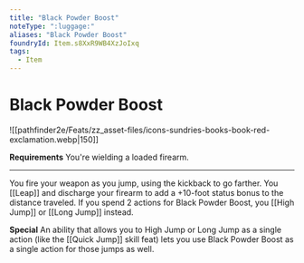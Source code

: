 ```yaml
---
title: "Black Powder Boost"
noteType: ":luggage:"
aliases: "Black Powder Boost"
foundryId: Item.s8XxR9WB4XzJoIxq
tags:
  - Item
---
```


# Black Powder Boost
![[pathfinder2e/Feats/zz_asset-files/icons-sundries-books-book-red-exclamation.webp|150]]

**Requirements** You're wielding a loaded firearm.

* * *

You fire your weapon as you jump, using the kickback to go farther. You [[Leap]] and discharge your firearm to add a +10-foot status bonus to the distance traveled. If you spend 2 actions for Black Powder Boost, you [[High Jump]] or [[Long Jump]] instead.

**Special** An ability that allows you to High Jump or Long Jump as a single action (like the [[Quick Jump]] skill feat) lets you use Black Powder Boost as a single action for those jumps as well.
